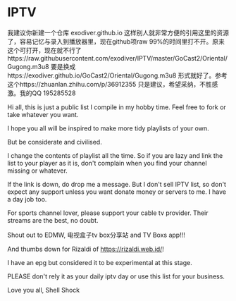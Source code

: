 # IPTV
 
我建议你新建一个仓库 exodiver.github.io 这样别人就非常方便的引用这里的资源了，容易记忆与录入到播放器里，现在github项raw 99%的时间里打不开。原来这个可打开，现在就不行了https://raw.githubusercontent.com/exodiver/IPTV/master/GoCast2/Oriental/Gugong.m3u8  要是换成https://exodiver.github.io/GoCast2/Oriental/Gugong.m3u8 形式就好了。参考这个https://zhuanlan.zhihu.com/p/36912355  只是建议，希望采纳，不胜感激。我的QQ 195285528

Hi all, this is just a public list I compile in my hobby time. Feel free to fork or take whatever you want. 

I hope you all will be inspired to make more tidy playlists of your own.

But be considerate and civilised.

I change the contents of playlist all the time. So if you are lazy and link the list to your player as it is, don't complain when you find your channel missing or whatever.

If the link is down, do drop me a message. But I don't sell IPTV list, so don't expect any support unless you want donate money or servers 
to me. I have a day job too.

For sports channel lover, please support your cable tv provider. Their streams are the best, no doubt. 

Shout out to EDMW, 电视盒子tv box分享站 and TV Boxs app!!!

And thumbs down for Rizaldi of https://rizaldi.web.id/!

I have an epg but considered it to be experimental at this stage.

PLEASE don't rely it as your daily iptv day or use this list for your business.

Love you all,
Shell Shock
